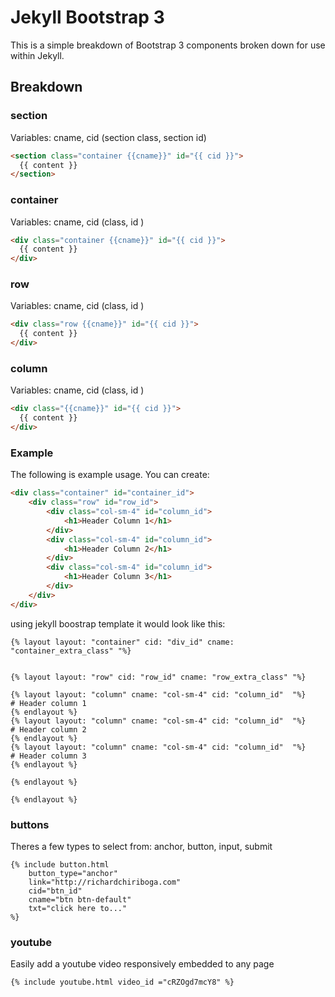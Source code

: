 # Jekyll Bootstrap 3

This is a simple breakdown of Bootstrap 3 components broken down for use within Jekyll.


## Breakdown


### section
Variables: cname, cid (section class, section id)
```html
<section class="container {{cname}}" id="{{ cid }}">
  {{ content }}
</section>
```

### container
Variables: cname, cid (class, id )
```html
<div class="container {{cname}}" id="{{ cid }}">
  {{ content }}
</div>
```

### row
Variables: cname, cid (class, id )
```html
<div class="row {{cname}}" id="{{ cid }}">
  {{ content }}
</div>
```

### column
Variables: cname, cid (class, id )
```html
<div class="{{cname}}" id="{{ cid }}">
  {{ content }}
</div>
```

### Example
The following is example usage. You can create:
```html
<div class="container" id="container_id">
	<div class="row" id="row_id">
  		<div class="col-sm-4" id="column_id">
  			<h1>Header Column 1</h1>
		</div>
		<div class="col-sm-4" id="column_id">
  			<h1>Header Column 2</h1>
		</div>
		<div class="col-sm-4" id="column_id">
  			<h1>Header Column 3</h1>
		</div>
	</div>
</div>
```


using jekyll boostrap template it would look like this:
````
{% layout layout: "container" cid: "div_id" cname: "container_extra_class" "%}


{% layout layout: "row" cid: "row_id" cname: "row_extra_class" "%}

{% layout layout: "column" cname: "col-sm-4" cid: "column_id"  "%}
# Header column 1
{% endlayout %}
{% layout layout: "column" cname: "col-sm-4" cid: "column_id"  "%}
# Header column 2
{% endlayout %}
{% layout layout: "column" cname: "col-sm-4" cid: "column_id"  "%}
# Header column 3
{% endlayout %}

{% endlayout %}

{% endlayout %}
````


### buttons
Theres a few types to select from: anchor, button, input, submit
````
{% include button.html 
	button_type="anchor" 
	link="http://richardchiriboga.com" 
	cid="btn_id" 
	cname="btn btn-default" 
	txt="click here to..." 
%}
````

### youtube
Easily add a youtube video responsively embedded to any page
````
{% include youtube.html video_id ="cRZOgd7mcY8" %}
````

